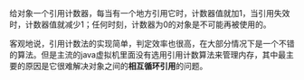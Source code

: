给对象一个引用计数器，每当有一个地方引用它时，计数器值就加1，当引用失效时，计数器值就减少1；任何时刻，计数器为0的对象是不可能再被使用的。

客观地说，引用计数法的实现简单，判定效率也很高，在大部分情况下是一个不错的算法。但是主流的java虚拟机里面没有选用引用计数算法来管理内存，其中最主要的原因是它很难解决对象之间的**相互循环引用**的问题。

